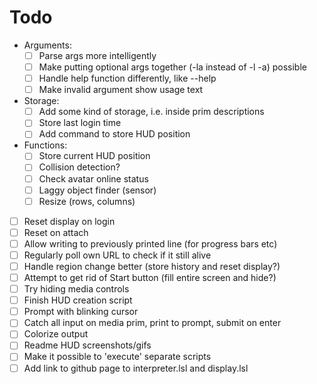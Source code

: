 # Todo
- Arguments:
    - [ ] Parse args more intelligently
    - [ ] Make putting optional args together (-la instead of -l -a) possible
    - [ ] Handle help function differently, like <prog> --help
    - [ ] Make invalid argument show usage text

- Storage:
    - [ ] Add some kind of storage, i.e. inside prim descriptions
    - [ ] Store last login time
    - [ ] Add command to store HUD position

- Functions:
    - [ ] Store current HUD position
    - [ ] Collision detection?
    - [ ] Check avatar online status
    - [ ] Laggy object finder (sensor)
    - [ ] Resize (rows, columns)

- [ ] Reset display on login
- [ ] Reset on attach
- [ ] Allow writing to previously printed line (for progress bars etc)
- [ ] Regularly poll own URL to check if it still alive
- [ ] Handle region change better (store history and reset display?)
- [ ] Attempt to get rid of Start button (fill entire screen and hide?)
- [ ] Try hiding media controls
- [ ] Finish HUD creation script
- [ ] Prompt with blinking cursor
- [ ] Catch all input on media prim, print to prompt, submit on enter
- [ ] Colorize output
- [ ] Readme HUD screenshots/gifs
- [ ] Make it possible to 'execute' separate scripts
- [ ] Add link to github page to interpreter.lsl and display.lsl
